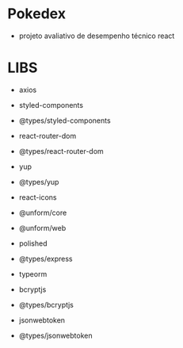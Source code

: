 # Pokedex

- projeto avaliativo de desempenho técnico react

# LIBS

- axios
- styled-components
- @types/styled-components
- react-router-dom
- @types/react-router-dom
- yup
- @types/yup
- react-icons
- @unform/core
- @unform/web
- polished

- @types/express
- typeorm
- bcryptjs
- @types/bcryptjs
- jsonwebtoken
- @types/jsonwebtoken
